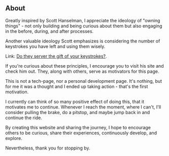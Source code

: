 ## About

Greatly inspired by Scott Hanselman, I appreciate the ideology of "owning things" - not only building and being curious about them but also engaging in the before, during, and after processes.

Another valuable ideology Scott emphasizes is considering the number of keystrokes you have left and using them wisely.

Link: [Do they server the gift of your keystrokes?](https://www.hanselman.com/blog/do-they-deserve-the-gift-of-your-keystrokes "Do they deserve the gift of your keystrokes?").

If you're curious about these principles, I encourage you to visit his site and check him out. They, along with others, serve as motivators for this page.

This is not a tech-page, nor a personal development page. It's nothing, but for me it was a thought and I ended up taking action - that's the first motivation.

I currently can think of so many positive effect of doing this, that it motivates me to continue. Whenever I reach the moment, where I can't, I'll consider pulling the brake, do a pitstop, and maybe jump back in and continue the ride.

By creating this website and sharing the journey, I hope to encourage others to be curious, share their experiences, continuously develop, and explore.

Nevertheless, thank you for stopping by.